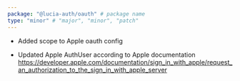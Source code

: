 ```yaml
---
package: "@lucia-auth/oauth" # package name
type: "minor" # "major", "minor", "patch"
---
```


* Added scope to Apple oauth config

* Updated Apple AuthUser according to Apple documentation https://developer.apple.com/documentation/sign_in_with_apple/request_an_authorization_to_the_sign_in_with_apple_server